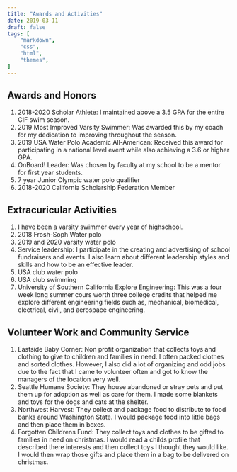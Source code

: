 ```yaml
---
title: "Awards and Activities"
date: 2019-03-11
draft: false
tags: [
    "markdown",
    "css",
    "html",
    "themes",
]
---
```

## Awards and Honors

1. 2018-2020 Scholar Athlete: I maintained above a 3.5 GPA for the entire CIF swim season.
2. 2019 Most Improved Varsity Swimmer: Was awarded this by my coach for my dedication to improving throughout the season.
3. 2019 USA Water Polo Academic All-American: Received this award for participating in a national level event while also achieving a 3.6 or higher GPA.
4. OnBoard! Leader: Was chosen by faculty at my school to be a mentor for first year students.
5. 7 year Junior Olympic water polo qualifier
6. 2018-2020 California Scholarship Federation Member


## Extracuricular Activities

1. I have been a varsity swimmer every year of highschool.
2. 2018 Frosh-Soph Water polo
3. 2019 and 2020 varsity water polo
4. Service leadership: I participate in the creating and advertising of school fundraisers and events. I also learn about different leadership styles and skills and how to be an effective leader.
5. USA club water polo
6. USA club swimming
7. University of Southern California Explore Engineering: This was a four week long summer cours worth three college credits that helped me explore different engineering fields such as, mechanical, biomedical, electrical, civil, and aerospace engineering.


## Volunteer Work and Community Service
1. Eastside Baby Corner: Non profit organization that collects toys and clothing to give to children and families in need. I often packed clothes and sorted clothes. However, I also did a lot of organizing and odd jobs due to the fact that I came to volunteer often and got to know the managers of the location very well.
2. Seattle Humane Society: They house abandoned or stray pets and put them up for adoption as well as care for them. I made some blankets and toys for the dogs and cats at the shelter.
3. Northwest Harvest: They collect and package food to distribute to food banks around Washington State. I would package food into little bags and then place them in boxes.
4. Forgotten Childrens Fund: They collect toys and clothes to be gifted to families in need on christmas. I would read a childs profile that described there interests and then collect toys I thought they would like. I would then wrap those gifts and place them in a bag to be delivered on christmas. 
